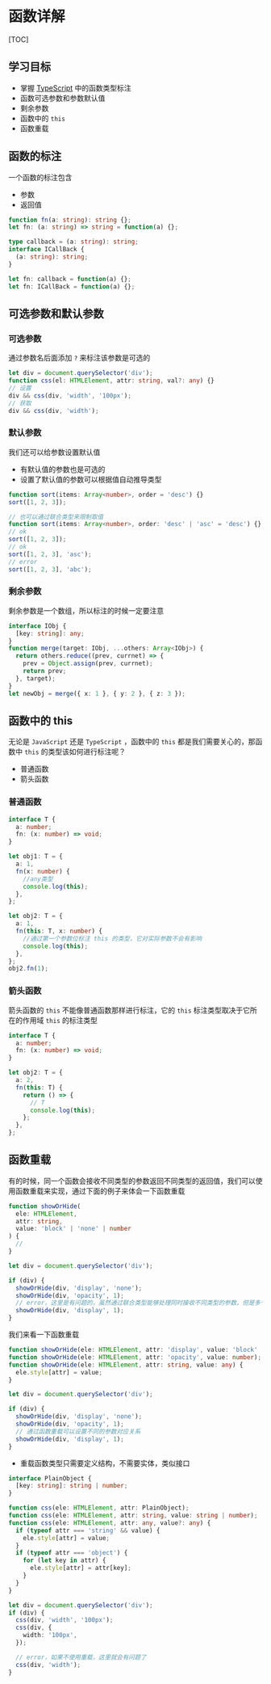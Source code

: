 # 函数详解

[TOC]

## 学习目标

- 掌握 <u>TypeScript</u> 中的函数类型标注
- 函数可选参数和参数默认值
- 剩余参数
- 函数中的 `this`
- 函数重载

## 函数的标注

一个函数的标注包含

- 参数
- 返回值

```typescript
function fn(a: string): string {};
let fn: (a: string) => string = function(a) {};

type callback = (a: string): string;
interface ICallBack {
  (a: string): string;
}

let fn: callback = function(a) {};
let fn: ICallBack = function(a) {};
```

## 可选参数和默认参数

### 可选参数

通过参数名后面添加 `?` 来标注该参数是可选的

```typescript
let div = document.querySelector('div');
function css(el: HTMLElement, attr: string, val?: any) {}
// 设置
div && css(div, 'width', '100px');
// 获取
div && css(div, 'width');
```

### 默认参数

我们还可以给参数设置默认值

- 有默认值的参数也是可选的
- 设置了默认值的参数可以根据值自动推导类型

```typescript
function sort(items: Array<number>, order = 'desc') {}
sort([1, 2, 3]);

// 也可以通过联合类型来限制取值
function sort(items: Array<number>, order: 'desc' | 'asc' = 'desc') {}
// ok
sort([1, 2, 3]);
// ok
sort([1, 2, 3], 'asc');
// error
sort([1, 2, 3], 'abc');
```

### 剩余参数

剩余参数是一个数组，所以标注的时候一定要注意

```typescript
interface IObj {
  [key: string]: any;
}
function merge(target: IObj, ...others: Array<IObj>) {
  return others.reduce((prev, currnet) => {
    prev = Object.assign(prev, currnet);
    return prev;
  }, target);
}
let newObj = merge({ x: 1 }, { y: 2 }, { z: 3 });
```

## 函数中的 this

无论是 `JavaScript` 还是 `TypeScript` ，函数中的 `this` 都是我们需要关心的，那函数中 `this` 的类型该如何进行标注呢？

- 普通函数
- 箭头函数

### 普通函数

```typescript
interface T {
  a: number;
  fn: (x: number) => void;
}

let obj1: T = {
  a: 1,
  fn(x: number) {
    //any类型
    console.log(this);
  },
};

let obj2: T = {
  a: 1,
  fn(this: T, x: number) {
    //通过第一个参数位标注 this 的类型，它对实际参数不会有影响
    console.log(this);
  },
};
obj2.fn(1);
```

### 箭头函数

箭头函数的 `this` 不能像普通函数那样进行标注，它的 `this` 标注类型取决于它所在的作用域 `this` 的标注类型

```typescript
interface T {
  a: number;
  fn: (x: number) => void;
}

let obj2: T = {
  a: 2,
  fn(this: T) {
    return () => {
      // T
      console.log(this);
    };
  },
};
```

## 函数重载

有的时候，同一个函数会接收不同类型的参数返回不同类型的返回值，我们可以使用函数重载来实现，通过下面的例子来体会一下函数重载

```typescript
function showOrHide(
  ele: HTMLElement,
  attr: string,
  value: 'block' | 'none' | number
) {
  //
}

let div = document.querySelector('div');

if (div) {
  showOrHide(div, 'display', 'none');
  showOrHide(div, 'opacity', 1);
  // error，这里是有问题的，虽然通过联合类型能够处理同时接收不同类型的参数，但是多个参数之间是一种组合的模式，我们需要的应该是一种对应的关系
  showOrHide(div, 'display', 1);
}
```

我们来看一下函数重载

```typescript
function showOrHide(ele: HTMLElement, attr: 'display', value: 'block' | 'none');
function showOrHide(ele: HTMLElement, attr: 'opacity', value: number);
function showOrHide(ele: HTMLElement, attr: string, value: any) {
  ele.style[attr] = value;
}

let div = document.querySelector('div');

if (div) {
  showOrHide(div, 'display', 'none');
  showOrHide(div, 'opacity', 1);
  // 通过函数重载可以设置不同的参数对应关系
  showOrHide(div, 'display', 1);
}
```

- 重载函数类型只需要定义结构，不需要实体，类似接口

```typescript
interface PlainObject {
  [key: string]: string | number;
}

function css(ele: HTMLElement, attr: PlainObject);
function css(ele: HTMLElement, attr: string, value: string | number);
function css(ele: HTMLElement, attr: any, value?: any) {
  if (typeof attr === 'string' && value) {
    ele.style[attr] = value;
  }
  if (typeof attr === 'object') {
    for (let key in attr) {
      ele.style[attr] = attr[key];
    }
  }
}

let div = document.querySelector('div');
if (div) {
  css(div, 'width', '100px');
  css(div, {
    width: '100px',
  });

  // error，如果不使用重载，这里就会有问题了
  css(div, 'width');
}
```

